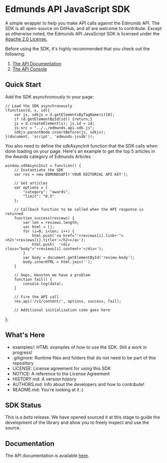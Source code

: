 # Edmunds API JavaScript SDK

A simple wrapper to help you make API calls against the Edmunds API. The SDK is all open-source on GitHub, and all are welcome to contribute. Except as otherwise noted, the Edmunds API JavaScript SDK is licensed under the [Apache 2.0 License.][license]

Before using the SDK, it's highly recommended that you check out the following:

1. [The API Documentation][docs]
2. [The API Console][console]

## Quick Start

Add the SDK asynchronously to your page:

	// Load the SDK asynchronously
	(function(d, s, id){
	   	var js, sdkjs = d.getElementsByTagName(s)[0];
	    if (d.getElementById(id)) {return;}
	    js = d.createElement(s); js.id = id;
	 	js.src = "../../edmunds.api.sdk.js";
		sdkjs.parentNode.insertBefore(js, sdkjs);
	}(document, 'script', 'edmunds-jssdk'));
	
You also need to define the sdkAsyncInit function that the SDK calls when done loading on your page. Here's an example to get the top 5 articles in the Awards category of Edmunds Articles

	window.sdkAsyncInit = function() {
    	// Instantiate the SDK
		var res = new EDMUNDSAPI('YOUR EDITORIAL API KEY');
	
		// Get articles
		var options = {
			"category": "awards",
			"limit": "0,5"
		};
	
		// Callback function to be called when the API response is returned
		function success(reviews) {
			var len = reviews.length;
			var html = [];
			for (i=0; i<len; i++) {
				html.push('<a href="'+reviews[i].link+'"><h2>'+reviews[i].title+'</h2></a>');
				html.push(	'<div class="body">'+reviews[i].content+'</div>');
			}
			var body = document.getElementById('review-body');
			body.innerHTML = html.join('');
		}
	
		// Oops, Houston we have a problem
		function fail() {
			console.log(data);
		}
	
		// Fire the API call
		res.api('/v1/content/', options, success, fail);

	    // Additional initialization code goes here
  };

## What's Here

* examples/: HTML examples of how to use the SDK. Still a work in progress!
* .gitignore: Runtime files and folders that do not need to be part of this repository
* LICENSE: License agreement for using this SDK
* NOTICE: A reference to the License Agreement
* HISTORY.md: A version history
* AUTHORS.md: Info about the developers and how to contribute!
* README.md: You're looking at it :)

## SDK Status

This is a *beta* release. We have opened sourced it at this stage to guide the development of the library and allow you to freely inspect and use the source.

## Documentation

The API documentation is available [here][docs].

[license]: http://www.apache.org/licenses/LICENSE-2.0.html "Apache 2.0 License"
[docs]: http://developer.edmunds.com/docs "API Documentation"
[console]: http://developer.edmunds.com/io-docs "API Console"
